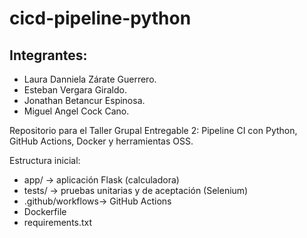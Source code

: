 # cicd-pipeline-python

## Integrantes:
- Laura Danniela Zárate Guerrero.
- Esteban Vergara Giraldo.
- Jonathan Betancur Espinosa.
- Miguel Angel Cock Cano.

Repositorio para el Taller Grupal Entregable 2: Pipeline CI con Python, GitHub Actions, Docker y herramientas OSS.

Estructura inicial:
- app/             -> aplicación Flask (calculadora)
- tests/           -> pruebas unitarias y de aceptación (Selenium)
- .github/workflows-> GitHub Actions
- Dockerfile
- requirements.txt
